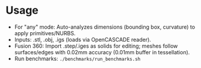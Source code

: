 # Usage
- For "any" mode: Auto-analyzes dimensions (bounding box, curvature) to apply primitives/NURBS.
- Inputs: .stl, .obj, .igs (loads via OpenCASCADE reader).
- Fusion 360: Import .step/.iges as solids for editing; meshes follow surfaces/edges with 0.02mm accuracy (0.01mm buffer in tessellation).
- Run benchmarks: `./benchmarks/run_benchmarks.sh`
